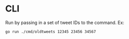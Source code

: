 # CLI

Run by passing in a set of tweet IDs to the command. Ex:

`go run ./cmd/oldtweets 12345 23456 34567`
